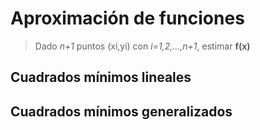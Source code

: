 # Aproximación de funciones

> Dado *n+1* puntos (xi,yi) con *i=1,2,...,n+1*, estimar **f(x)**



## Cuadrados mínimos lineales


## Cuadrados mínimos generalizados


